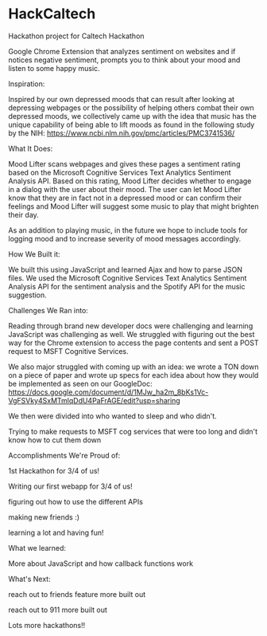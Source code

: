 # HackCaltech
Hackathon project for Caltech Hackathon

Google Chrome Extension that analyzes sentiment on websites and if notices negative sentiment, prompts you to think about your mood and listen to some happy music.

Inspiration:

Inspired by our own depressed moods that can result after looking at depressing webpages or the possibility of helping others combat their own depressed moods, we collectively came up with the idea that music has the unique capability of being able to lift moods as found in the following study by the NIH: https://www.ncbi.nlm.nih.gov/pmc/articles/PMC3741536/

What It Does:

Mood Lifter scans webpages and gives these pages a sentiment rating based on the Microsoft Cognitive Services Text Analytics Sentiment Analysis API. Based on this rating, Mood Lifter decides whether to engage in a dialog with the user about their mood. The user can let Mood Lifter know that they are in fact not in a depressed mood or can confirm their feelings and Mood Lifter will suggest some music to play that might brighten their day.

As an addition to playing music, in the future we hope to include tools for logging mood and to increase severity of mood messages accordingly.

How We Built it:

We built this using JavaScript and learned Ajax and how to parse JSON files. We used the Microsoft Cognitive Services Text Analytics Sentiment Analysis API for the sentiment analysis and the Spotify API for the music suggestion.

Challenges We Ran into:

Reading through brand new developer docs were challenging and learning JavaScript was challenging as well. We struggled with figuring out the best way for the Chrome extension to access the page contents and sent a POST request to MSFT Cognitive Services.

We also major struggled with coming up with an idea: we wrote a TON down on a piece of paper and wrote up specs for each idea about how they would be implemented as seen on our GoogleDoc: https://docs.google.com/document/d/1MJw_ha2m_8bKs1Vc-VgFSVky4SxMTmlqDdU4PaFrAGE/edit?usp=sharing

We then were divided into who wanted to sleep and who didn't. 

Trying to make requests to MSFT cog services that were too long and didn't know how to cut them down

Accomplishments We're Proud of:

1st Hackathon for 3/4 of us!

Writing our first webapp for 3/4 of us!

figuring out how to use the different APIs

making new friends :)

learning a lot and having fun!

What we learned:

More about JavaScript and how callback functions work

What's Next:

reach out to friends feature more built out

reach out to 911 more built out

Lots more hackathons!!
